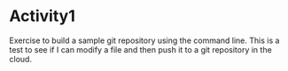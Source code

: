 # Activity1
Exercise to build a sample git repository using the command line.
This is a test to see if I can modify a file and then push it to a git repository in the cloud.
